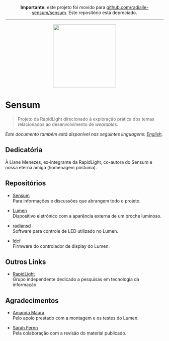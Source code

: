 <p align="center">
  <b>Importante:</b> este projeto foi movido para <a href="https://github.com/radialle-sensum/sensum">github.com/radialle-sensum/sensum</a>. Este repositório está depreciado.
</p>

<hr>

<p align="center">
  <img src="https://avatars2.githubusercontent.com/u/31752856"
       alt="" width="200" />
</p>

# Sensum

> Projeto da RapidLight direcionado à exploração prática dos temas relacionados
  ao desenvolvimento de _wearables_.

_Este documento também está disponível nas seguintes linguagens:
[English](README.md)._

## Dedicatória

À Liane Menezes, ex-integrante da RapidLight, co-autora do Sensum e nossa eterna
amiga (homenagem póstuma).

## Repositórios

* [Sensum](https://github.com/rltsensum/sensum)  
  Para informações e discussões que abrangem todo o projeto.

* [Lumen](https://github.com/rltsensum/lumen)  
  Dispositivo eletrônico com a aparência externa de um broche luminoso.

* [radiansd](https://github.com/rltsensum/radiansd)  
  Software para controle de LED utilizado no Lumen.

* [ldcf](https://github.com/rltsensum/ldcf)  
  Firmware do controlador de display do Lumen.
  
## Outros Links

* [RapidLight](https://rapidlight.io)  
  Grupo independente dedicado a pesquisas em tecnologia da informação.

## Agradecimentos

* [Amanda Maura](https://www.facebook.com/sagitariamanda)  
  Pelo apoio prestado com a montagem e os testes do Lumen.

* [Sarah Fernn](https://linkedin.com/in/sarahfernn)  
  Pela colaboração com a revisão do material publicado.